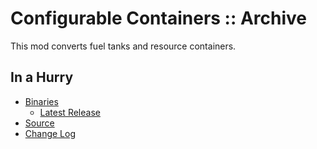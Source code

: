 # Configurable Containers :: Archive

This mod converts fuel tanks and resource containers.


## In a Hurry

* [Binaries](./Archive)
	* [Latest Release](https://github.com/net-lisias-kspu/ConfigurableContainers/releases)
* [Source](https://github.com/net-lisias-kspu/ConfigurableContainers)
* [Change Log](./CHANGE_LOG.md)
